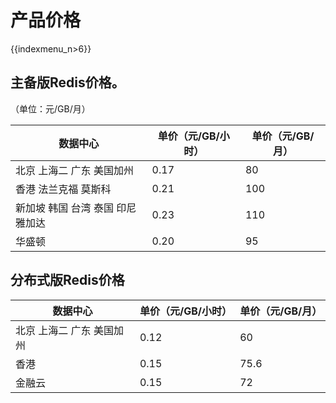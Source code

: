 # 产品价格

{{indexmenu_n>6}}

## 主备版Redis价格。

（单位：元/GB/月）

| 数据中心               | 单价（元/GB/小时） | 单价（元/GB/月） |
| ------------------ | ----------- | ---------- |
| 北京 上海二 广东 美国加州     | 0.17        | 80         |
| 香港 法兰克福 莫斯科        | 0.21        | 100        |
| 新加坡 韩国 台湾 泰国 印尼雅加达 | 0.23        | 110        |
| 华盛顿                | 0.20        | 95         |

## 分布式版Redis价格

| 数据中心           | 单价（元/GB/小时） | 单价（元/GB/月） |
| -------------- | ----------- | ---------- |
| 北京 上海二 广东 美国加州 | 0.12        | 60         |
| 香港             | 0.15        | 75.6       |
| 金融云            | 0.15        | 72         |
